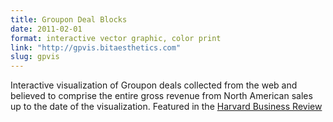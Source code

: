 ```yaml
---
title: Groupon Deal Blocks
date: 2011-02-01
format: interactive vector graphic, color print
link: "http://gpvis.bitaesthetics.com"
slug: gpvis
---
```

Interactive visualization of Groupon deals collected from the web and believed to comprise the entire gross revenue from North American sales up to the date of the visualization. Featured in the [Harvard Business Review](http://hbr.org/2011/07/vision-statement-deconstructing-the-groupon-phenomenon/)
